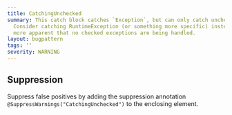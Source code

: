 ```yaml
---
title: CatchingUnchecked
summary: This catch block catches `Exception`, but can only catch unchecked exceptions.
  Consider catching RuntimeException (or something more specific) instead so it is
  more apparent that no checked exceptions are being handled.
layout: bugpattern
tags: ''
severity: WARNING
---
```


<!--
*** AUTO-GENERATED, DO NOT MODIFY ***
To make changes, edit the @BugPattern annotation or the explanation in docs/bugpattern.
-->



## Suppression
Suppress false positives by adding the suppression annotation `@SuppressWarnings("CatchingUnchecked")` to the enclosing element.
